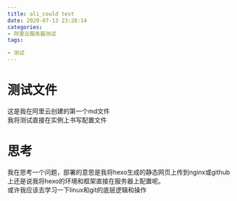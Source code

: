 ```yaml
---
title: ali_could test
date: 2020-07-13 23:28:14
categories:
- 阿里云服务器测试
tags:

- 测试
---
```


# 测试文件

这是我在阿里云创建的第一个md文件  
我将测试直接在实例上书写配置文件 

<!--more--> 
# 思考  
我在思考一个问题，部署的意思是我将hexo生成的静态网页上传到nginx或github上还是说我将hexo的环境和框架直接在服务器上配置呢。  
或许我应该去学习一下linux和git的底层逻辑和操作
